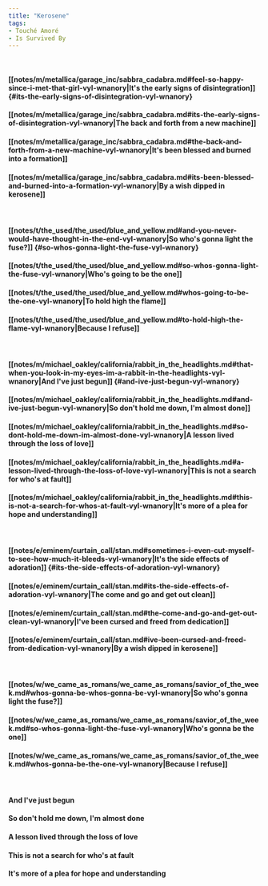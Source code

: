 ```yaml
---
title: "Kerosene"
tags:
- Touché Amoré
- Is Survived By
---
```

&nbsp;
#### [[notes/m/metallica/garage_inc/sabbra_cadabra.md#feel-so-happy-since-i-met-that-girl-vyl-wnanory|It's the early signs of disintegration]] {#its-the-early-signs-of-disintegration-vyl-wnanory}
#### [[notes/m/metallica/garage_inc/sabbra_cadabra.md#its-the-early-signs-of-disintegration-vyl-wnanory|The back and forth from a new machine]]
#### [[notes/m/metallica/garage_inc/sabbra_cadabra.md#the-back-and-forth-from-a-new-machine-vyl-wnanory|It's been blessed and burned into a formation]]
#### [[notes/m/metallica/garage_inc/sabbra_cadabra.md#its-been-blessed-and-burned-into-a-formation-vyl-wnanory|By a wish dipped in kerosene]]
&nbsp;
#### [[notes/t/the_used/the_used/blue_and_yellow.md#and-you-never-would-have-thought-in-the-end-vyl-wnanory|So who's gonna light the fuse?]] {#so-whos-gonna-light-the-fuse-vyl-wnanory}
#### [[notes/t/the_used/the_used/blue_and_yellow.md#so-whos-gonna-light-the-fuse-vyl-wnanory|Who's going to be the one]]
#### [[notes/t/the_used/the_used/blue_and_yellow.md#whos-going-to-be-the-one-vyl-wnanory|To hold high the flame]]
#### [[notes/t/the_used/the_used/blue_and_yellow.md#to-hold-high-the-flame-vyl-wnanory|Because I refuse]]
&nbsp;
#### [[notes/m/michael_oakley/california/rabbit_in_the_headlights.md#that-when-you-look-in-my-eyes-im-a-rabbit-in-the-headlights-vyl-wnanory|And I've just begun]] {#and-ive-just-begun-vyl-wnanory}
#### [[notes/m/michael_oakley/california/rabbit_in_the_headlights.md#and-ive-just-begun-vyl-wnanory|So don't hold me down, I'm almost done]]
#### [[notes/m/michael_oakley/california/rabbit_in_the_headlights.md#so-dont-hold-me-down-im-almost-done-vyl-wnanory|A lesson lived through the loss of love]]
#### [[notes/m/michael_oakley/california/rabbit_in_the_headlights.md#a-lesson-lived-through-the-loss-of-love-vyl-wnanory|This is not a search for who's at fault]]
#### [[notes/m/michael_oakley/california/rabbit_in_the_headlights.md#this-is-not-a-search-for-whos-at-fault-vyl-wnanory|It's more of a plea for hope and understanding]]
&nbsp;
#### [[notes/e/eminem/curtain_call/stan.md#sometimes-i-even-cut-myself-to-see-how-much-it-bleeds-vyl-wnanory|It's the side effects of adoration]] {#its-the-side-effects-of-adoration-vyl-wnanory}
#### [[notes/e/eminem/curtain_call/stan.md#its-the-side-effects-of-adoration-vyl-wnanory|The come and go and get out clean]]
#### [[notes/e/eminem/curtain_call/stan.md#the-come-and-go-and-get-out-clean-vyl-wnanory|I've been cursed and freed from dedication]]
#### [[notes/e/eminem/curtain_call/stan.md#ive-been-cursed-and-freed-from-dedication-vyl-wnanory|By a wish dipped in kerosene]]
&nbsp;
#### [[notes/w/we_came_as_romans/we_came_as_romans/savior_of_the_week.md#whos-gonna-be-whos-gonna-be-vyl-wnanory|So who's gonna light the fuse?]]
#### [[notes/w/we_came_as_romans/we_came_as_romans/savior_of_the_week.md#so-whos-gonna-light-the-fuse-vyl-wnanory|Who's gonna be the one]]
#### [[notes/w/we_came_as_romans/we_came_as_romans/savior_of_the_week.md#whos-gonna-be-the-one-vyl-wnanory|Because I refuse]]
&nbsp;
#### And I've just begun
#### So don't hold me down, I'm almost done
#### A lesson lived through the loss of love
#### This is not a search for who's at fault
#### It's more of a plea for hope and understanding
